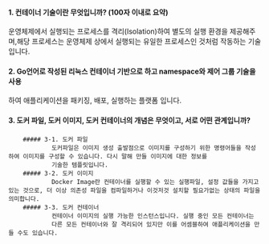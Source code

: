 #### 1. 컨테이너 기술이란 무엇입니까? (100자 이내로 요약)
운영체제에서 실행되는 프로세스를 격리(Isolation)하여 별도의 실행 환경을 제공해주며,해당
 프로세스는 운영체제 상에서 실행되는 유일한 프로세스인 것처럼 작동하는 기술입니다.

#### 2. Go언어로 작성된 리눅스 컨테이너 기반으로 하고 namespace와 제어 그룹 기술을 사용
하여 애플리케이션을 패키징, 배포, 실행하는 플랫폼 입니다.

#### 3. 도커 파일, 도커 이미지, 도커 컨테이너의 개념은 무엇이고, 서로 어떤 관계입니까?
        ##### 3-1. 도커 파일
                도커파일은 이미지 생성 출발점으로 이미지를 구성하기 위한 명령어들을 작성하여 이미지를 구성할 수 있습니다. 다시 말해 만들 이미지에 대한 정보를
                기술한 템플릿입니다.
        ##### 3-2. 도커 이미지
                Docker Image란 컨테이너를 실행할 수 있는 실행파일, 설정 값들을 가지고있는 것으로, 더 이상 의존성 파일을 컴파일하거나 이것저것 설치할 필요가없는 상태의 파일을 의미합니다.
        ##### 3-3. 도커 컨테이너
                컨테이너 이미지의 실행 가능한 인스턴스입니다. 실행 중인 모든 컨테이너는
                다른 모든 컨테이너와 잘 격리되어 있지만 이를 어셈블하여 애플리케이션을 만들 수도 있습니다.
                
